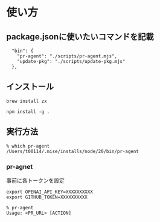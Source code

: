 # 使い方

## package.jsonに使いたいコマンドを記載

```
  "bin": {
    "pr-agent": "./scripts/pr-agent.mjs",
    "update-pkg": "./scripts/update-pkg.mjs"
  },
```

## インストール

```
brew install zx
```

```
npm install -g .
```

## 実行方法

```
% which pr-agent
/Users/t00114/.mise/installs/node/20/bin/pr-agent
```

### pr-agnet

事前に各トークンを設定

```
export OPENAI_API_KEY=XXXXXXXXXX
export GITHUB_TOKEN=XXXXXXXXXX
```

```
% pr-agent
Usage: <PR_URL> [ACTION]
```
